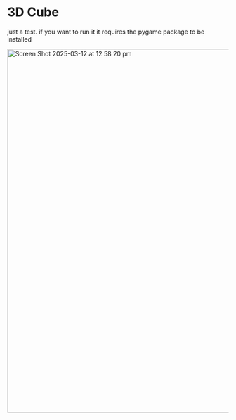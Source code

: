 # 3D Cube

just a test. if you want to run it it requires the pygame package to be installed

<img width="827" alt="Screen Shot 2025-03-12 at 12 58 20 pm" src="https://github.com/user-attachments/assets/59b8ffa9-de08-4800-a577-0e8e05c532b6" />
